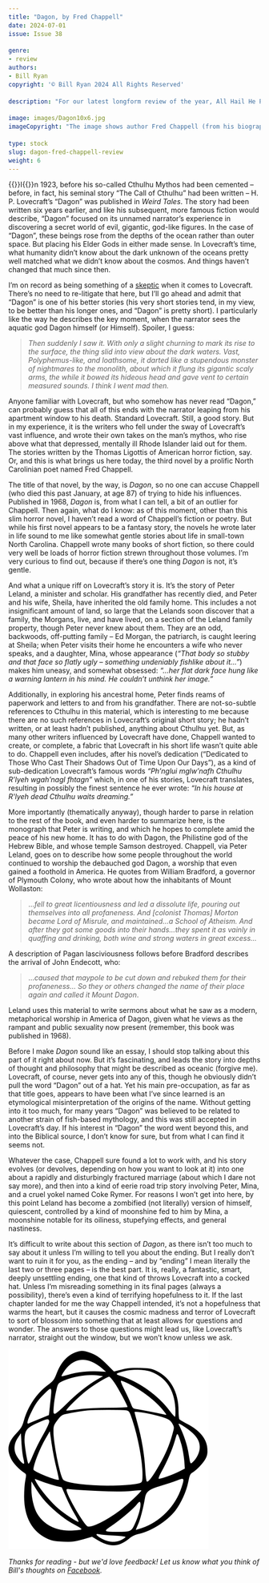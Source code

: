 ```yaml
---
title: "Dagon, by Fred Chappell"
date: 2024-07-01
issue: Issue 38

genre:
- review
authors:
- Bill Ryan
copyright: '© Bill Ryan 2024 All Rights Reserved'

description: "For our latest longform review of the year, All Hail He Prophesied Since Times Before Time to Rise from the Depths in All His Awful Glory — Bill Ryan. It's easy to let the wide-spread inspiration of H. P. Lovecraft's sinister fiction drive a writer to madness (or, at least, to madness of cliché), so what is to be found in Fred Chappell's 1968 Southern Gothic take on the Cthulhu mythos?"

image: images/Dagon10x6.jpg
imageCopyright: "The image shows author Fred Chappell (from his biography at the [Greensboro University of North Carolina's website](https://encyclopedia.uncg.edu/fred-chappell/) and the 1968 edition's cover."

type: stock
slug: dagon-fred-chappell-review
weight: 6
---
```


{{<glyph>}}I{{</glyph>}}n 1923, before his so-called Cthulhu Mythos had been cemented – before, in fact, his seminal story “The Call of Cthulhu” had been written – H. P. Lovecraft’s “Dagon” was published in *Weird Tales*. The story had been written six years earlier, and like his subsequent, more famous fiction would describe, “Dagon” focused on its unnamed narrator’s experience in discovering a secret world of evil, gigantic, god-like figures. In the case of “Dagon”, these beings rose from the depths of the ocean rather than outer space. But placing his Elder Gods in either made sense. In Lovecraft’s time, what humanity didn’t know about the dark unknown of the oceans pretty well matched what we didn’t know about the cosmos. And things haven’t changed that much since then.

I’m on record as being something of a [skeptic](https://www.thebulwark.com/p/the-tricky-terrors-of-h-p-lovecraft) when it comes to Lovecraft. There’s no need to re-litigate that here, but I’ll go ahead and admit that “Dagon” is one of his better stories (his very short stories tend, in my view, to be better than his longer ones, and “Dagon” is pretty short). I particularly like the way he describes the key moment, when the narrator sees the aquatic god Dagon himself (or Himself). Spoiler, I guess:

> *Then suddenly I saw it. With only a slight churning to mark its rise to the surface, the thing slid into view about the dark waters. Vast, Polyphemus-like, and loathsome, it darted like a stupendous monster of nightmares to the monolith, about which it flung its gigantic scaly arms, the while it bowed its hideous head and gave vent to certain measured sounds. I think I went mad then.*

Anyone familiar with Lovecraft, but who somehow has never read “Dagon,” can probably guess that all of this ends with the narrator leaping from his apartment window to his death. Standard Lovecraft. Still, a good story. But in my experience, it is the writers who fell under the sway of Lovecraft’s vast influence, and wrote their own takes on the man’s mythos, who rise above what that depressed, mentally ill Rhode Islander laid out for them. The stories written by the Thomas Ligottis of American horror fiction, say. Or, and this is what brings us here today, the third novel by a prolific North Carolinian poet named Fred Chappell.

The title of that novel, by the way, is *Dagon*, so no one can accuse Chappell (who died this past January, at age 87) of trying to hide his influences. Published in 1968, *Dagon* is, from what I can tell, a bit of an outlier for Chappell. Then again, what do I know: as of this moment, other than this slim horror novel, I haven’t read a word of Chappell’s fiction or poetry. But while his first novel appears to be a fantasy story, the novels he wrote later in life sound to me like somewhat gentle stories about life in small-town North Carolina. Chappell wrote many books of short fiction, so there could very well be loads of horror fiction strewn throughout those volumes. I’m very curious to find out, because if there’s one thing *Dagon* is not, it’s gentle.

And what a unique riff on Lovecraft’s story it is. It’s the story of Peter Leland, a minister and scholar. His grandfather has recently died, and Peter and his wife, Sheila, have inherited the old family home. This includes a not insignificant amount of land, so large that the Lelands soon discover that a family, the Morgans, live, and have lived, on a section of the Leland family property, though Peter never knew about them. They are an odd, backwoods, off-putting family – Ed Morgan, the patriarch, is caught leering at Sheila; when Peter visits their home he encounters a wife who never speaks, and a daughter, Mina, whose appearance (*“That body so stubby and that face so flatly ugly – something undeniably fishlike about it…”*) makes him uneasy, and somewhat obsessed: *“…her flat dark face hung like a warning lantern in his mind. He couldn’t unthink her image.”*

Additionally, in exploring his ancestral home, Peter finds reams of paperwork and letters to and from his grandfather. There are not-so-subtle references to Cthulhu in this material, which is interesting to me because there are no such references in Lovecraft’s original short story; he hadn’t written, or at least hadn’t published, anything about Cthulhu yet. But, as many other writers influenced by Lovecraft have done, Chappell wanted to create, or complete, a fabric that Lovecraft in his short life wasn’t quite able to do. Chappell even includes, after his novel’s dedication (“Dedicated to Those Who Cast Their Shadows Out of Time Upon Our Days”), as a kind of sub-dedication Lovecraft’s famous words *“Ph’nglui mglw’nafh Cthulhu R’lyeh wgah’nagl fhtagn”* which, in one of his stories, Lovecraft translates, resulting in possibly the finest sentence he ever wrote: *“In his house at R'lyeh dead Cthulhu waits dreaming.”*

More importantly (thematically anyway), though harder to parse in relation to the rest of the book, and even harder to summarize here, is the monograph that Peter is writing, and which he hopes to complete amid the peace of his new home. It has to do with Dagon, the Philistine god of the Hebrew Bible, and whose temple Samson destroyed. Chappell, via Peter Leland, goes on to describe how some people throughout the world continued to worship the debauched god Dagon, a worship that even gained a foothold in America. He quotes from William Bradford, a governor of Plymouth Colony, who wrote about how the inhabitants of Mount Wollaston:

> …*fell to great licentiousness and led a dissolute life, pouring out themselves into all profaneness. And [colonist Thomas] Morton became Lord of Misrule, and maintained…a School of Atheism. And after they got some goods into their hands…they spent it as vainly in quaffing and drinking, both wine and strong waters in great excess…*

A description of Pagan lasciviousness follows before Bradford describes the arrival of John Endecott, who:

> …*caused that maypole to be cut down and rebuked them for their profaneness… So they or others changed the name of their place again and called it Mount Dagon*.

Leland uses this material to write sermons about what he saw as a modern, metaphorical worship in America of Dagon, given what he views as the rampant and public sexuality now present (remember, this book was published in 1968).

Before I make *Dagon* sound like an essay, I should stop talking about this part of it right about now. But it’s fascinating, and leads the story into depths of thought and philosophy that might be described as oceanic (forgive me). Lovecraft, of course, never gets into any of this, though he obviously didn’t pull the word “Dagon” out of a hat. Yet his main pre-occupation, as far as that title goes, appears to have been what I’ve since learned is an etymological misinterpretation of the origins of the name. Without getting into it too much, for many years “Dagon” was believed to be related to another strain of fish-based mythology, and this was still accepted in Lovecraft’s day. If his interest in “Dagon” the word went beyond this, and into the Biblical source, I don’t know for sure, but from what I can find it seems not. 

Whatever the case, Chappell sure found a lot to work with, and his story evolves (or devolves, depending on how you want to look at it) into one about a rapidly and disturbingly fractured marriage (about which I dare not say more), and then into a kind of eerie road trip story involving Peter, Mina, and a cruel yokel named Coke Rymer. For reasons I won’t get into here, by this point Leland has become a zombified (not literally) version of himself, quiescent, controlled by a kind of moonshine fed to him by Mina, a moonshine notable for its oiliness, stupefying effects, and general nastiness.

It’s difficult to write about this section of *Dagon*, as there isn’t too much to say about it unless I’m willing to tell you about the ending. But I really don’t want to ruin it for you, as the ending – and by “ending” I mean literally the last two or three pages – is the best part. It is, really, a fantastic, smart, deeply unsettling ending, one that kind of throws Lovecraft into a cocked hat. Unless I’m misreading something in its final pages (always a possibility), there’s even a kind of terrifying hopefulness to it. If the last chapter landed for me the way Chappell intended, it’s not a hopefulness that warms the heart, but it causes the cosmic madness and terror of Lovecraft to sort of blossom into something that at least allows for questions and wonder. The answers to those questions might lead us, like Lovecraft’s narrator, straight out the window, but we won’t know unless we ask.

![Orbit-lrg](images/Orbit.svg)

*Thanks for reading - but we'd love feedback! Let us know what you think of Bill's thoughts on [Facebook](https://www.facebook.com/MythaxisMagazine/posts/1111300061002979).*

